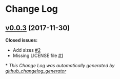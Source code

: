 # Change Log

## [v0.0.3](https://github.com/wikiki/bulma-ribbon/tree/v0.0.3) (2017-11-30)
**Closed issues:**

- Add sizes [\#2](https://github.com/Wikiki/bulma-ribbon/issues/2)
- Missing LICENSE file [\#1](https://github.com/Wikiki/bulma-ribbon/issues/1)



\* *This Change Log was automatically generated by [github_changelog_generator](https://github.com/skywinder/Github-Changelog-Generator)*